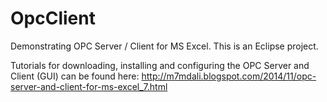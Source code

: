 OpcClient
=========

Demonstrating OPC Server / Client for MS Excel. This is an Eclipse project.

Tutorials for downloading, installing and configuring the OPC Server and Client (GUI) can be found here:  http://m7mdali.blogspot.com/2014/11/opc-server-and-client-for-ms-excel_7.html
